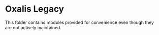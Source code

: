 # Oxalis Legacy

This folder contains modules provided for convenience even though they are not actively maintained. 